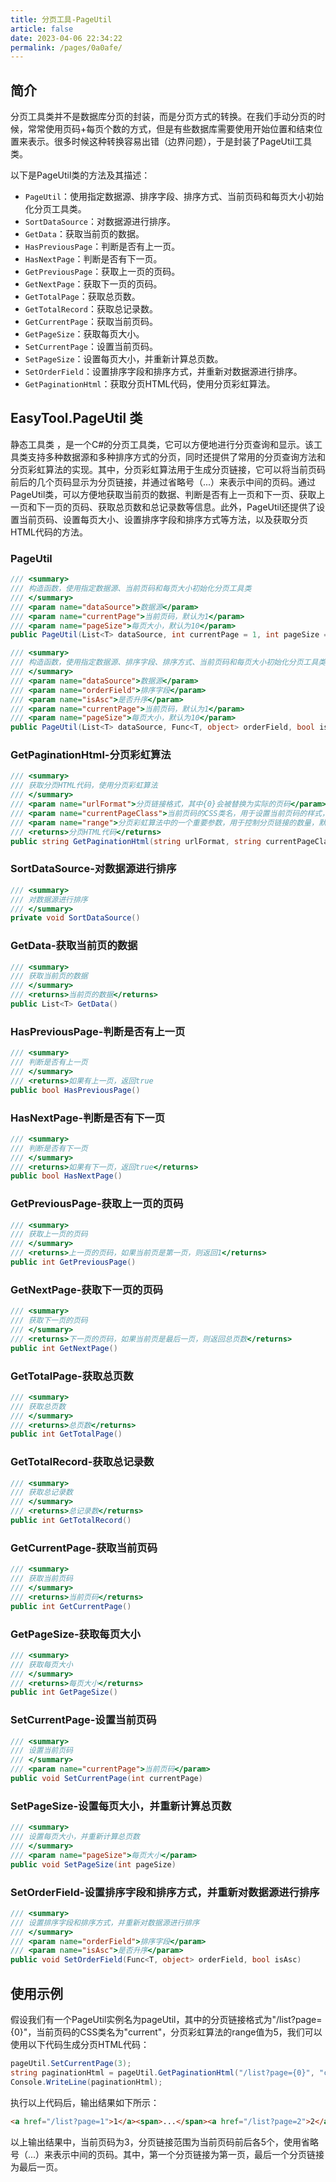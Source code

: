 ```yaml
---
title: 分页工具-PageUtil
article: false
date: 2023-04-06 22:34:22
permalink: /pages/0a0afe/
---
```


## 简介

分页工具类并不是数据库分页的封装，而是分页方式的转换。在我们手动分页的时候，常常使用页码+每页个数的方式，但是有些数据库需要使用开始位置和结束位置来表示。很多时候这种转换容易出错（边界问题），于是封装了PageUtil工具类。

以下是PageUtil类的方法及其描述：

- `PageUtil`：使用指定数据源、排序字段、排序方式、当前页码和每页大小初始化分页工具类。
- `SortDataSource`：对数据源进行排序。
- `GetData`：获取当前页的数据。
- `HasPreviousPage`：判断是否有上一页。
- `HasNextPage`：判断是否有下一页。
- `GetPreviousPage`：获取上一页的页码。
- `GetNextPage`：获取下一页的页码。
- `GetTotalPage`：获取总页数。
- `GetTotalRecord`：获取总记录数。
- `GetCurrentPage`：获取当前页码。
- `GetPageSize`：获取每页大小。
- `SetCurrentPage`：设置当前页码。
- `SetPageSize`：设置每页大小，并重新计算总页数。
- `SetOrderField`：设置排序字段和排序方式，并重新对数据源进行排序。
- `GetPaginationHtml`：获取分页HTML代码，使用分页彩虹算法。


## EasyTool.PageUtil 类

静态工具类 <Badge text="PageUtil"/>，是一个C#的分页工具类，它可以方便地进行分页查询和显示。该工具类支持多种数据源和多种排序方式的分页，同时还提供了常用的分页查询方法和分页彩虹算法的实现。其中，分页彩虹算法用于生成分页链接，它可以将当前页码前后的几个页码显示为分页链接，并通过省略号（...）来表示中间的页码。通过PageUtil类，可以方便地获取当前页的数据、判断是否有上一页和下一页、获取上一页和下一页的页码、获取总页数和总记录数等信息。此外，PageUtil还提供了设置当前页码、设置每页大小、设置排序字段和排序方式等方法，以及获取分页HTML代码的方法。

### PageUtil

```csharp
/// <summary>
/// 构造函数，使用指定数据源、当前页码和每页大小初始化分页工具类
/// </summary>
/// <param name="dataSource">数据源</param>
/// <param name="currentPage">当前页码，默认为1</param>
/// <param name="pageSize">每页大小，默认为10</param>
public PageUtil(List<T> dataSource, int currentPage = 1, int pageSize = 10)

/// <summary>
/// 构造函数，使用指定数据源、排序字段、排序方式、当前页码和每页大小初始化分页工具类
/// </summary>
/// <param name="dataSource">数据源</param>
/// <param name="orderField">排序字段</param>
/// <param name="isAsc">是否升序</param>
/// <param name="currentPage">当前页码，默认为1</param>
/// <param name="pageSize">每页大小，默认为10</param>
public PageUtil(List<T> dataSource, Func<T, object> orderField, bool isAsc, int currentPage = 1, int pageSize = 10)
```

### GetPaginationHtml-分页彩虹算法

```csharp
/// <summary>
/// 获取分页HTML代码，使用分页彩虹算法
/// </summary>
/// <param name="urlFormat">分页链接格式，其中{0}会被替换为实际的页码</param>
/// <param name="currentPageClass">当前页码的CSS类名，用于设置当前页码的样式，默认为"current"</param>
/// <param name="range">分页彩虹算法中的一个重要参数，用于控制分页链接的数量，默认为5</param>
/// <returns>分页HTML代码</returns>
public string GetPaginationHtml(string urlFormat, string currentPageClass = "current", int range = 5)
```

### SortDataSource-对数据源进行排序

```csharp
/// <summary>
/// 对数据源进行排序
/// </summary>
private void SortDataSource()
```

### GetData-获取当前页的数据

```csharp
/// <summary>
/// 获取当前页的数据
/// </summary>
/// <returns>当前页的数据</returns>
public List<T> GetData()
```

### HasPreviousPage-判断是否有上一页

```csharp
/// <summary>
/// 判断是否有上一页
/// </summary>
/// <returns>如果有上一页，返回true
public bool HasPreviousPage()
```

### HasNextPage-判断是否有下一页

```csharp
/// <summary>
/// 判断是否有下一页
/// </summary>
/// <returns>如果有下一页，返回true</returns>
public bool HasNextPage()
```

### GetPreviousPage-获取上一页的页码

```csharp
/// <summary>
/// 获取上一页的页码
/// </summary>
/// <returns>上一页的页码，如果当前页是第一页，则返回1</returns>
public int GetPreviousPage()
```

### GetNextPage-获取下一页的页码

```csharp
/// <summary>
/// 获取下一页的页码
/// </summary>
/// <returns>下一页的页码，如果当前页是最后一页，则返回总页数</returns>
public int GetNextPage()
```

### GetTotalPage-获取总页数

```csharp
/// <summary>
/// 获取总页数
/// </summary>
/// <returns>总页数</returns>
public int GetTotalPage()
```

### GetTotalRecord-获取总记录数

```csharp
/// <summary>
/// 获取总记录数
/// </summary>
/// <returns>总记录数</returns>
public int GetTotalRecord()
```

### GetCurrentPage-获取当前页码

```csharp
/// <summary>
/// 获取当前页码
/// </summary>
/// <returns>当前页码</returns>
public int GetCurrentPage()
```

### GetPageSize-获取每页大小

```csharp
/// <summary>
/// 获取每页大小
/// </summary>
/// <returns>每页大小</returns>
public int GetPageSize()
```

### SetCurrentPage-设置当前页码

```csharp
/// <summary>
/// 设置当前页码
/// </summary>
/// <param name="currentPage">当前页码</param>
public void SetCurrentPage(int currentPage)
```

### SetPageSize-设置每页大小，并重新计算总页数

```csharp
/// <summary>
/// 设置每页大小，并重新计算总页数
/// </summary>
/// <param name="pageSize">每页大小</param>
public void SetPageSize(int pageSize)
```

### SetOrderField-设置排序字段和排序方式，并重新对数据源进行排序

```csharp
/// <summary>
/// 设置排序字段和排序方式，并重新对数据源进行排序
/// </summary>
/// <param name="orderField">排序字段</param>
/// <param name="isAsc">是否升序</param>
public void SetOrderField(Func<T, object> orderField, bool isAsc)

```

## 使用示例

假设我们有一个PageUtil实例名为pageUtil，其中的分页链接格式为"/list?page={0}"，当前页码的CSS类名为"current"，分页彩虹算法的range值为5，我们可以使用以下代码生成分页HTML代码：

```csharp
pageUtil.SetCurrentPage(3);
string paginationHtml = pageUtil.GetPaginationHtml("/list?page={0}", "current", 5);
Console.WriteLine(paginationHtml);
```

执行以上代码后，输出结果如下所示：

```html
<a href="/list?page=1">1</a><span>...</span><a href="/list?page=2">2</a><span class="current">3</span><a href="/list?page=4">4</a><a href="/list?page=5">5</a><span>...</span><a href="/list?page=10">10</a>
```

以上输出结果中，当前页码为3，分页链接范围为当前页码前后各5个，使用省略号（...）来表示中间的页码。其中，第一个分页链接为第一页，最后一个分页链接为最后一页。